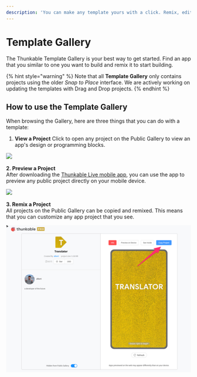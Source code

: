 ```yaml
---
description: 'You can make any template yours with a click. Remix, edit and customize.'
---
```


# Template Gallery

The Thunkable Template Gallery is your best way to get started. Find an app that you similar to one you want to build and remix it to start building.

{% hint style="warning" %}
Note that all **Template Gallery** only contains projects using the older _Snap to Place_ interface. We are actively working on updating the templates with Drag and Drop projects.
{% endhint %}

## How to use the Template Gallery

When browsing the Gallery, here are three things that you can do with a template:

1. **View a Project** Click to open any project on the Public Gallery to view an app's design or programming blocks.

![](.gitbook/assets/screen-shot-2021-04-08-at-4.46.34-pm.png)

**2. Preview a Project**  
After downloading the [Thunkable Live mobile app](live-test.md), you can use the app to preview any public project directly on your mobile device. 

![](.gitbook/assets/thunkable-docs-exhibits-42%20%281%29.png)

**3. Remix a Project**  
All projects on the Public Gallery can be copied and remixed. This means that you can customize any app project that you see. 

![](.gitbook/assets/cursor_and_untitled.png)



